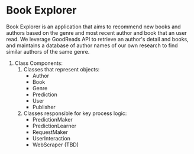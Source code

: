 # Book Explorer

Book Explorer is an application that aims to recommend new books and authors based on the genre and most recent author and book that an user read. We leverage GoodReads API to retrieve an author's detail and books, and maintains a database of author names of our own research to find similar authors of the same genre. 

1. Class Components:
    1. Classes that represent objects:
        * Author
        * Book
        * Genre
        * Prediction
        * User
        * Publisher
    2. Classes responsible for key process logic:
        * PredictionMaker
        * PredictionLearner
        * RequestMaker
        * UserInteraction
        * WebScraper (TBD)
